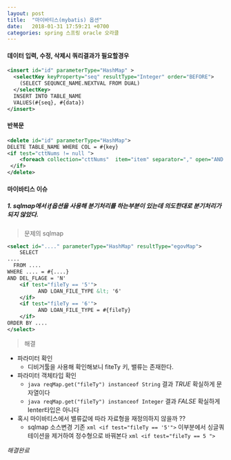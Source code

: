 ```yaml
---
layout: post
title:  "마이바티스(mybatis) 옵션"
date:   2018-01-31 17:59:21 +0700
categories: spring 스프링 oracle 오라클
---
```


#### 데이터 입력, 수정, 삭제시 쿼리결과가 필요할경우
```xml
<insert id="id" parameterType="HashMap" >
  <selectKey keyProperty="seq" resultType="Integer" order="BEFORE">
    (SELECT SEQUNCE_NAME.NEXTVAL FROM DUAL)
  </selectKey>
  INSERT INTO TABLE_NAME
  VALUES(#{seq}, #{data})
</insert>
```

#### 반복문
``` xml
<delete id="id" parameterType="HashMap">
DELETE TABLE_NAME WHERE COL = #{key}
<if test="cttNums != null ">
    <foreach collection="cttNums"  item="item" separator="," open="AND CTT_NUM NOT IN (" close=")">#{item}</foreach>
 </if>
</delete>
```

#### 마이바티스 이슈

##### 1. sqlmap에서 if옵션을 사용해 분기처리를 하는부분이 있는데 의도한대로 분기처리가 되지 않았다.
> 문제의 sqlmap
```xml
<select id="...." parameterType="HashMap" resultType="egovMap">
    SELECT
....
  FROM ....
WHERE .... = #{....}
AND DEL_FLAGE = 'N'
    <if test="fileTy == '5'">
          AND LOAN_FILE_TYPE &lt; '6'
    </if>
    <if test="fileTy == '6'">
          AND LOAN_FILE_TYPE = #{fileTy}
    </if>
ORDER BY ....
</select>
```
> 해결
- 파라미터 확인
  - 디비거툴을 사용해 확인해보니 fiteTy 키, 밸류는 존재한다.
- 파라미터 객체타입 확인
  - ```java reqMap.get("fileTy") instanceof String``` 결과 *TRUE* 확실하게 문자열이다
  - ```java reqMap.get("fileTy") instanceof Integer``` 결과 *FALSE* 확실하게 Ienter타입은 아니다
- 혹시 마이바티스에서 밸류값에 따라 자료형을 재정의하지 않을까 ??
  - sqlmap 소스변경 기존 ```xml <if test="fileTy == '5'">``` 이부분에서 싱글쿼테이션을 제거하여 정수형으로 바꿔본다 ```xml <if test="fileTy == 5 ">```

*해결완료*

